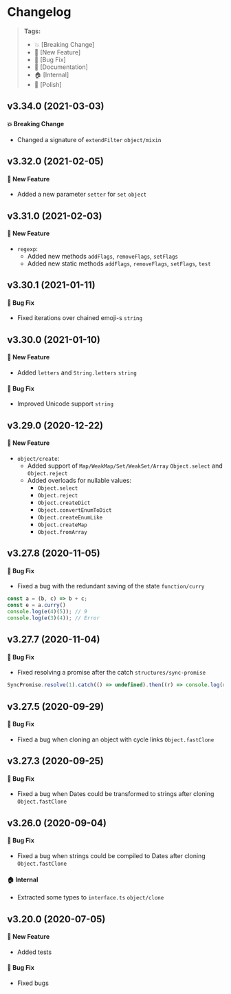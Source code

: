 Changelog
=========

> **Tags:**
> - :boom:       [Breaking Change]
> - :rocket:     [New Feature]
> - :bug:        [Bug Fix]
> - :memo:       [Documentation]
> - :house:      [Internal]
> - :nail_care:  [Polish]

## v3.34.0 (2021-03-03)

#### :boom: Breaking Change

* Changed a signature of `extendFilter` `object/mixin`

## v3.32.0 (2021-02-05)

#### :rocket: New Feature

* Added a new parameter `setter` for `set` `object`

## v3.31.0 (2021-02-03)

#### :rocket: New Feature

* `regexp`:
  * Added new methods `addFlags`, `removeFlags`, `setFlags`
  * Added new static methods `addFlags`, `removeFlags`, `setFlags`, `test`

## v3.30.1 (2021-01-11)

#### :bug: Bug Fix

* Fixed iterations over chained emoji-s `string`

## v3.30.0 (2021-01-10)

#### :rocket: New Feature

* Added `letters` and `String.letters` `string`

#### :bug: Bug Fix

* Improved Unicode support `string`

## v3.29.0 (2020-12-22)

#### :rocket: New Feature

* `object/create`:
  * Added support of `Map/WeakMap/Set/WeakSet/Array` `Object.select` and `Object.reject`
  * Added overloads for nullable values:
    * `Object.select`
    * `Object.reject`
    * `Object.createDict`
    * `Object.convertEnumToDict`
    * `Object.createEnumLike`
    * `Object.createMap`
    * `Object.fromArray`

## v3.27.8 (2020-11-05)

#### :bug: Bug Fix

* Fixed a bug with the redundant saving of the state `function/curry`

```js
const a = (b, c) => b + c;
const e = a.curry()
console.log(e(4)(5)); // 9
console.log(e(3)(4)); // Error
```

## v3.27.7 (2020-11-04)

#### :bug: Bug Fix

* Fixed resolving a promise after the catch `structures/sync-promise`

```js
SyncPromise.resolve(1).catch(() => undefined).then((r) => console.log(r));
```

## v3.27.5 (2020-09-29)

#### :bug: Bug Fix

* Fixed a bug when cloning an object with cycle links `Object.fastClone`

## v3.27.3 (2020-09-25)

#### :bug: Bug Fix

* Fixed a bug when Dates could be transformed to strings after cloning `Object.fastClone`

## v3.26.0 (2020-09-04)

#### :bug: Bug Fix

* Fixed a bug when strings could be compiled to Dates after cloning `Object.fastClone`

#### :house: Internal

* Extracted some types to `interface.ts` `object/clone`

## v3.20.0 (2020-07-05)

#### :rocket: New Feature

* Added tests

#### :bug: Bug Fix

* Fixed bugs
